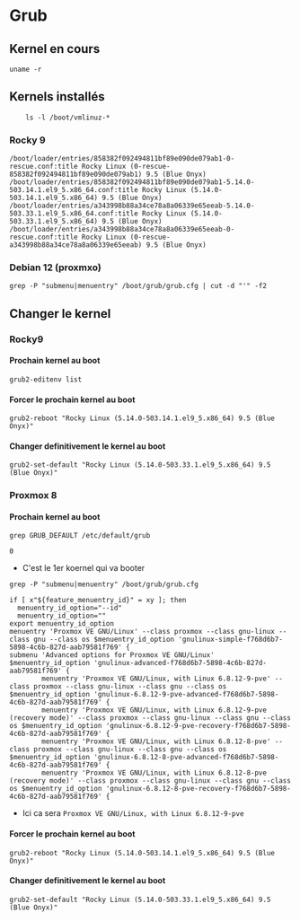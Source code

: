 # Grub
## Kernel en cours 
    uname -r 
## Kernels installés
```
    ls -l /boot/vmlinuz-*
```
### Rocky 9
```
/boot/loader/entries/858382f092494811bf89e090de079ab1-0-rescue.conf:title Rocky Linux (0-rescue-858382f092494811bf89e090de079ab1) 9.5 (Blue Onyx)
/boot/loader/entries/858382f092494811bf89e090de079ab1-5.14.0-503.14.1.el9_5.x86_64.conf:title Rocky Linux (5.14.0-503.14.1.el9_5.x86_64) 9.5 (Blue Onyx)
/boot/loader/entries/a343998b88a34ce78a8a06339e65eeab-5.14.0-503.33.1.el9_5.x86_64.conf:title Rocky Linux (5.14.0-503.33.1.el9_5.x86_64) 9.5 (Blue Onyx)
/boot/loader/entries/a343998b88a34ce78a8a06339e65eeab-0-rescue.conf:title Rocky Linux (0-rescue-a343998b88a34ce78a8a06339e65eeab) 9.5 (Blue Onyx)
```
### Debian 12 (proxmxo)
```
grep -P "submenu|menuentry" /boot/grub/grub.cfg | cut -d "'" -f2
```

## Changer le kernel
### Rocky9
#### Prochain kernel au boot
    grub2-editenv list
#### Forcer le prochain kernel au boot
    grub2-reboot "Rocky Linux (5.14.0-503.14.1.el9_5.x86_64) 9.5 (Blue Onyx)"
#### Changer definitivement le kernel au boot
    grub2-set-default "Rocky Linux (5.14.0-503.33.1.el9_5.x86_64) 9.5 (Blue Onyx)"

### Proxmox 8
#### Prochain kernel au boot
```
grep GRUB_DEFAULT /etc/default/grub 
```
```
0
```
* C'est le 1er koernel qui va booter
```
grep -P "submenu|menuentry" /boot/grub/grub.cfg
```
```
if [ x"${feature_menuentry_id}" = xy ]; then
  menuentry_id_option="--id"
  menuentry_id_option=""
export menuentry_id_option
menuentry 'Proxmox VE GNU/Linux' --class proxmox --class gnu-linux --class gnu --class os $menuentry_id_option 'gnulinux-simple-f768d6b7-5898-4c6b-827d-aab79581f769' {
submenu 'Advanced options for Proxmox VE GNU/Linux' $menuentry_id_option 'gnulinux-advanced-f768d6b7-5898-4c6b-827d-aab79581f769' {
        menuentry 'Proxmox VE GNU/Linux, with Linux 6.8.12-9-pve' --class proxmox --class gnu-linux --class gnu --class os $menuentry_id_option 'gnulinux-6.8.12-9-pve-advanced-f768d6b7-5898-4c6b-827d-aab79581f769' {
        menuentry 'Proxmox VE GNU/Linux, with Linux 6.8.12-9-pve (recovery mode)' --class proxmox --class gnu-linux --class gnu --class os $menuentry_id_option 'gnulinux-6.8.12-9-pve-recovery-f768d6b7-5898-4c6b-827d-aab79581f769' {
        menuentry 'Proxmox VE GNU/Linux, with Linux 6.8.12-8-pve' --class proxmox --class gnu-linux --class gnu --class os $menuentry_id_option 'gnulinux-6.8.12-8-pve-advanced-f768d6b7-5898-4c6b-827d-aab79581f769' {
        menuentry 'Proxmox VE GNU/Linux, with Linux 6.8.12-8-pve (recovery mode)' --class proxmox --class gnu-linux --class gnu --class os $menuentry_id_option 'gnulinux-6.8.12-8-pve-recovery-f768d6b7-5898-4c6b-827d-aab79581f769' {
```
* Ici ca sera `Proxmox VE GNU/Linux, with Linux 6.8.12-9-pve`
#### Forcer le prochain kernel au boot
    grub2-reboot "Rocky Linux (5.14.0-503.14.1.el9_5.x86_64) 9.5 (Blue Onyx)"
#### Changer definitivement le kernel au boot
    grub2-set-default "Rocky Linux (5.14.0-503.33.1.el9_5.x86_64) 9.5 (Blue Onyx)"